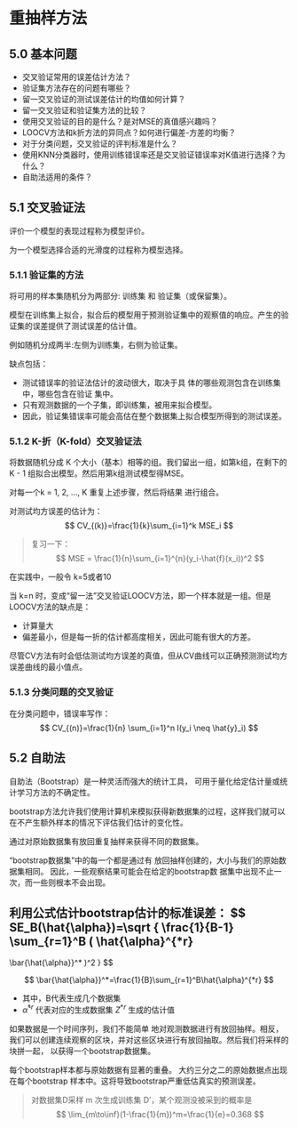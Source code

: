 # 重抽样方法

## 5.0 基本问题

- 交叉验证常用的误差估计方法？
- 验证集方法存在的问题有哪些？
- 留⼀交叉验证的测试误差估计的均值如何计算？
- 留⼀交叉验证和验证集方法的比较？
- 使⽤交叉验证的目的是什么？是对MSE的真值感兴趣吗？
- LOOCV方法和k折方法的异同点？如何进行偏差-方差的均衡？
- 对于分类问题，交叉验证的评判标准是什么？
- 使⽤KNN分类器时，使用训练错误率还是交叉验证错误率对K值进行选择？为什么？ 
- 自助法适用的条件？

## 5.1 交叉验证法

评价一个模型的表现过程称为模型评价。

为一个模型选择合适的光滑度的过程称为模型选择。

### 5.1.1 验证集的方法

将可用的样本集随机分为两部分: 训练集 和 验证集（或保留集）。

模型在训练集上拟合，拟合后的模型用于预测验证集中的观察值的响应。产生的验证集的误差提供了测试误差的估计值。

例如随机分成两半:左侧为训练集，右侧为验证集。

缺点包括：

- 测试错误率的验证法估计的波动很大，取决于具 体的哪些观测包含在训练集中，哪些包含在验证 集中。
- 只有观测数据的一个子集，即训练集，被用来拟合模型。
- 因此，验证集错误率可能会高估在整个数据集上拟合模型所得到的测试误差。

### 5.1.2 K-折（K-fold）交叉验证法

将数据随机分成 K 个大小（基本）相等的组。我们留出一组，如第k组，在剩下的 K - 1 组拟合出模型。然后用第k组测试模型得MSE。

对每一个k = 1, 2, …, K 重复上述步骤，然后将结果 进行组合。

对测试均方误差的估计为：
$$
CV_{(k)}=\frac{1}{k}\sum_{i=1}^k MSE_i
$$

> 复习一下：
> $$
> MSE = \frac{1}{n}\sum_{i=1}^{n}(y_i-\hat{f}(x_i))^2
> $$

在实践中，一般令 k=5或者10

当 k=n 时，变成“留一法”交叉验证LOOCV方法，即一个样本就是一组。但是LOOCV方法的缺点是：

- 计算量大
- 偏差最小，但是每一折的估计都高度相关，因此可能有很大的方差。

尽管CV方法有时会低估测试均方误差的真值，但从CV曲线可以正确预测测试均方误差曲线的最小值点。

### 5.1.3 分类问题的交叉验证

在分类问题中，错误率写作：
$$
CV_{(n)}=\frac{1}{n} \sum_{i=1}^n I(y_i \neq \hat{y}_i)
$$

## 5.2 自助法

自助法（Bootstrap）是一种灵活而强大的统计工具， 可用于量化给定估计量或统计学习方法的不确定性。

bootstrap方法允许我们使用计算机来模拟获得新数据集的过程，这样我们就可以在不产生额外样本的情况下评估我们估计的变化性。

通过对原始数据集有放回重复抽样来获得不同的数据集。

“bootstrap数据集”中的每一个都是通过有 放回抽样创建的，大小与我们的原始数据集相同。 因此，一些观察结果可能会在给定的bootstrap数 据集中出现不止一次，而一些则根本不会出现。

利用公式估计bootstrap估计的标准误差：
$$
SE_B(\hat{\alpha})=\sqrt
{
\frac{1}{B-1}
\sum_{r=1}^B
(
\hat{\alpha}^{*r}
-
\bar{\hat{\alpha}}^*
)^2
}
$$

$$
\bar{\hat{\alpha}}^*=\frac{1}{B}\sum_{r=1}^B\hat{\alpha}^{*r}
$$

- 其中，B代表生成几个数据集
- $\hat{\alpha}^{*r}$ 代表对应的生成数据集 $Z^{*r}$ 生成的估计值

如果数据是一个时间序列，我们不能简单 地对观测数据进行有放回抽样。相反，我们可以创建连续观察的区块，并对这些区块进行有放回抽取。然后我们将采样的块拼一起， 以获得一个bootstrap数据集。

每个bootstrap样本都与原始数据有显著的重叠。 大约三分之二的原始数据点出现在每个bootstrap 样本中。这将导致bootstrap严重低估真实的预测误差。

> 对数据集D采样 m 次生成训练集 D’，某个观测没被采到的概率是
> $$
> \lim_{m\to\inf}(1-\frac{1}{m})^m=\frac{1}{e}=0.368
> $$

